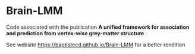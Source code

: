 # Brain-LMM
 
Code associated with the publication **A unified framework for association and prediction from vertex-wise grey-matter structure**

See website <https://baptistecd.github.io/Brain-LMM> for a better rendition